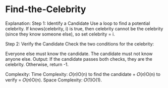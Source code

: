 # Find-the-Celebrity

Explanation:
Step 1: Identify a Candidate
Use a loop to find a potential celebrity. If knows(celebrity, i) is true, then celebrity cannot be the celebrity (since they know someone else), so set celebrity = i.

Step 2: Verify the Candidate
Check the two conditions for the celebrity:

Everyone else must know the candidate.
The candidate must not know anyone else.
Output: If the candidate passes both checks, they are the celebrity. Otherwise, return -1.

Complexity:
Time Complexity: 
𝑂(𝑛)O(n) to find the candidate + 
𝑂(𝑛)O(n) to verify = 𝑂(𝑛)O(n).
Space Complexity: 
𝑂(1)O(1).

